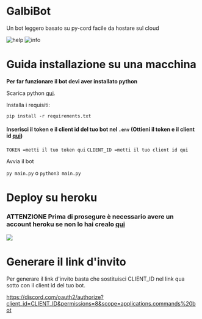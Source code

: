 # **GalbiBot**
Un bot leggero basato su py-cord facile da hostare sul cloud

![help](https://i.imgur.com/0NSq11M.png)  ![info](https://i.imgur.com/l8ss3iI.png)

# Guida installazione su una macchina

**Per far funzionare il bot devi aver installato python**

Scarica python [qui](https://www.python.org/downloads/).

Installa i requisiti:

`pip install -r requirements.txt`

#### Inserisci il token e il client id del tuo bot nel `.env` (Ottieni il token e il client id [qui](https://discord.com/developers/applications))
`TOKEN =metti il tuo token qui` `CLIENT_ID =metti il tuo client id qui`

Avvia il bot

`py main.py` o `python3 main.py`

# Deploy su heroku

### ATTENZIONE **Prima di prosegure è necessario avere un account heroku se non lo hai crealo [qui](https://signup.heroku.com/login)**

[![](https://www.herokucdn.com/deploy/button.svg)](https://dashboard.heroku.com/new?template=https://github.com/Galbaninoh/GalbiBot)

# Generare il link d'invito

Per generare il link d'invito basta che sostituisci CLIENT_ID nel link qua sotto con il client id del tuo bot.

https://discord.com/oauth2/authorize?client_id=CLIENT_ID&permissions=8&scope=applications.commands%20bot

